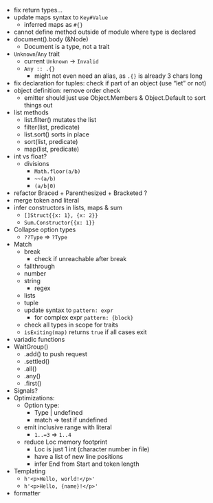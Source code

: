 - fix return types…
- update maps syntax to `Key#Value`
  - inferred maps as `#{}`
- cannot define method outside of module where type is declared
- document().body (&Node)
  - Document is a type, not a trait
- `Unknown`/`Any` trait
  - current `Unknown` -> `Invalid`
  - `Any :: .{}`
    - might not even need an alias, as `.{}` is already 3 chars long
- fix declaration for tuples: check if part of an object (use “let” or not)
- object definition: remove order check
  - emitter should just use Object.Members & Object.Default to sort things out
- list methods
  - list.filter() mutates the list
  - filter(list, predicate)
  - list.sort() sorts in place
  - sort(list, predicate)
  - map(list, predicate)
- int vs float?
  - divisions
    - `Math.floor(a/b)`
    - `~~(a/b)`
    - `(a/b|0)`
- refactor Braced + Parenthesized + Bracketed ?
- merge token and literal
- infer constructors in lists, maps & sum
  - `[]Struct{{x: 1}, {x: 2}}`
  - `Sum.Constructor{{x: 1}}`
- Collapse option types
  - `??Type` => `?Type`
- Match
  - break
    - check if unreachable after break
  - fallthrough
  - number
  - string
    - regex
  - lists
  - tuple
  - update syntax to `pattern: expr`
    - for complex expr `pattern: {block}`
  - check all types in scope for traits
  - `isExiting(map)` returns `true` if all cases exit
- variadic functions
- WaitGroup()
  - .add() to push request
  - .settled()
  - .all()
  - .any()
  - .first()
- Signals?
- Optimizations:
  - Option type:
    - Type | undefined
    - match => test if undefined
  - emit inclusive range with literal
    - `1..=3` => `1..4`
  - reduce Loc memory footprint
    - Loc is just 1 int (character number in file)
    - have a list of new line positions
    - infer End from Start and token length
- Templating
  - `h'<p>Hello, world!</p>'`
  - `h'<p>Hello, {name}!</p>'`
- formatter
